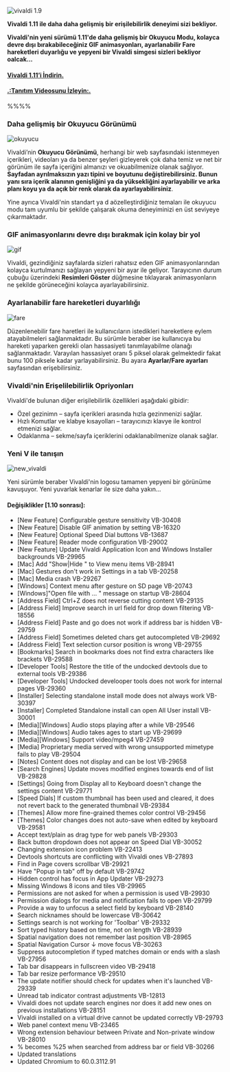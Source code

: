 ![vivaldi 1.9](http://res.cloudinary.com/vivaldi/image/upload/v1502349564/1.11-hero-1200_lrjnap.jpg#full-width)

**Vivaldi 1.11 ile daha daha gelişmiş bir erişilebilirlik deneyimi  sizi bekliyor.**

**Vivaldi'nin yeni sürümü 1.11'de daha gelişmiş bir Okuyucu Modu, kolayca devre dışı bırakabileceğiniz GIF animasyonları, ayarlanabilir Fare hareketleri duyarlığu ve yepyeni bir Vivaldi simgesi sizleri bekliyor oalcak...**

#### [Vivaldi 1.11’i İndirin.](https://vivaldi.com/)
#### [.:Tanıtım Videosunu İzleyin:.](https://www.youtube.com/watch?v=a9BblsoB6xc)

%%%%

### Daha gelişmiş bir Okuyucu Görünümü
![okuyucu](http://res.cloudinary.com/vivaldi/image/upload/v1502349960/okuyucu_mjlkf5.png)

Vivaldi’nin **Okuyucu Görünümü**, herhangi bir web sayfasındaki istenmeyen içerikleri, videoları ya da benzer şeyleri gizleyerek çok daha temiz ve net bir görünüm ile sayfa içeriğini almanızı ve okuabilmenize olanak sağlıyor. **Sayfadan ayrılmaksızın yazı tipini ve boyutunu değiştirebilirsiniz. Bunun yanı sıra içerik alanının genişliğini ya da yüksekliğini ayarlayabilir ve arka planı koyu ya da açık bir renk olarak da ayarlayabilirsiniz**.

Yine ayrıca Vivaldi'nin standart ya d aözelleştirdiğiniz temaları ile okuyucu modu tam uyumlu bir şekilde çalışarak okuma deneyiminizi en üst seviyeye çıkarmaktadır.

### GIF animasyonlarını devre dışı bırakmak için kolay bir yol
![gif](http://res.cloudinary.com/vivaldi/image/upload/v1502347879/gif_jtvbsu.png#full-width)

Vivaldi, gezindiğiniz sayfalarda sizleri rahatsız eden GIF animasyonlarından kolayca kurtulmanızı sağlayan yepyeni bir ayar ile geliyor. Tarayıcının durum çubuğu üzerindeki **Resimleri Göster** düğmesine tıklayarak animasyonların ne şekilde görüneceğini kolayca ayarlayabilirsiniz.

### Ayarlanabilir fare hareketleri duyarlılığı
![fare](http://res.cloudinary.com/vivaldi/image/upload/v1502347879/fare_evvzym.png#full-width)

Düzenlenebilir fare haretleri ile kullanıcıların istedikleri hareketlere eylem atayabilmeleri sağlanmaktadır. Bu sürümle beraber ise kullanıcıya bu hareketi yaparken gerekli olan hassasiyeti tanımlayabilme olanağı sağlanmaktadır. Varayılan hassasiyet oranı 5 piksel olarak gelmektedir fakat bunu 100 piksele kadar yarlayabilirsiniz. Bu ayara **Ayarlar/Fare ayarları** sayfasından erişebilirsiniz.

### Vivaldi'nin Erişelilebilirlik Opriyonları
Vivaldi'de bulunan diğer erişilebilirlik özellikleri aşağıdaki gibidir:
* Özel gezinimn – sayfa içerikleri arasında hızla gezinmenizi sağlar.
* Hızlı Komutlar ve klabye kısayolları – tarayıcınızı klavye ile kontrol etmenizi sağlar.
* Odaklanma – sekme/sayfa içeriklerini odaklanabilmenize olanak sağlar.

### Yeni V ile tanışın
![new_vivaldi](http://res.cloudinary.com/vivaldi/image/upload/c_scale,w_480/v1502350544/viv_icon_t60g4h.png#full-width)

Yeni sürümle beraber Vivaldi'nin logosu tamamen yepyeni bir görünüme kavuşuyor. Yeni yuvarlak kenarlar  ile size daha yakın...

#### Değişiklikler [1.10 sonrası]:

* [New Feature] Configurable gesture sensitivity VB-30408
* [New Feature] Disable GIF animation by setting VB-16320
* [New Feature] Optional Speed Dial buttons VB-13687
* [New Feature] Reader mode configuration VB-29002
* [New Feature] Update Vivaldi Application Icon and Windows Installer backgrounds VB-29965
* [Mac] Add "Show|Hide " to View menu items VB-28941
* [Mac] Gestures don't work in Settings in a tab VB-20258
* [Mac] Media crash VB-29267
* [Windows] Context menu after gesture on SD page VB-20743
* [Windows]"Open file with ... " message on startup VB-28604
* [Address Field] Ctrl+Z does not reverse cutting content VB-29135
* [Address Field] Improve search in url field for drop down filtering VB-18556
* [Address Field] Paste and go does not work if address bar is hidden VB-29759
* [Address Field] Sometimes deleted chars get autocompleted VB-29692
* [Address Field] Text selection cursor position is wrong VB-29755
* [Bookmarks] Search in bookmarks does not find extra characters like brackets VB-29588
* [Developer Tools] Restore the title of the undocked devtools due to external tools VB-29386
* [Developer Tools] Undocked develooper tools does not work for internal pages VB-29360
* [Installer] Selecting standalone install mode does not always work VB-30397
* [Installer] Completed Standalone install can open All User install VB-30001
* [Media][Windows] Audio stops playing after a while VB-29546
* [Media][Windows] Audio takes ages to start up VB-29699
* [Media][Windows] Support video/mpeg4 VB-27459
* [Media] Proprietary media served with wrong unsupported mimetype fails to play VB-29504
* [Notes] Content does not display and can be lost VB-29658
* [Search Engines] Update moves modified engines towards end of list VB-29828
* [Settings] Going from Display all to Keyboard doesn't change the settings content VB-29771
* [Speed Dials] If custom thumbnail has been used and cleared, it does not revert back to the generated thumbnail VB-29384
* [Themes] Allow more fine-grained themes color control VB-29456
* [Themes] Color changes does not auto-save when edited by keyboard VB-29581
* Accept text/plain as drag type for web panels VB-29303
* Back button dropdown does not appear on Speed Dial VB-30052
* Changing extension icon problem VB-22413
* Devtools shortcuts are conflicting with Vivaldi ones VB-27893
* Find in Page covers scrollbar VB-29921
* Have "Popup in tab" off by default VB-29742
* Hidden control has focus in App Updater VB-29273
* Missing Windows 8 icons and tiles VB-29965
* Permissions are not asked for when a permission is used VB-29930
* Permission dialogs for media and notification fails to open VB-29799
* Provide a way to unfocus a select field by keyboard VB-28140
* Search nicknames should be lowercase VB-30642
* Settings search is not working for 'Toolbar' VB-29332
* Sort typed history based on time, not on length VB-28939
* Spatial navigation does not remember last position VB-28965
* Spatial Navigation Cursor ↓ move focus VB-30263
* Suppress autocompletion if typed matches domain or ends with a slash VB-27956
* Tab bar disappears in fullscreen video VB-29418
* Tab bar resize performance VB-29510
* The update notifier should check for updates when it's launched VB-29339
* Unread tab indicator contrast adjustments VB-12813
* Vivaldi does not update search engines nor does it add new ones on previous installations VB-28151
* Vivaldi installed on a virtual drive cannot be updated correctly VB-29793
* Web panel context menu VB-23465
* Wrong extension behaviour between Private and Non-private window VB-28010
* % becomes %25 when searched from address bar or field VB-30266
* Updated translations
* Updated Chromium to 60.0.3112.91
